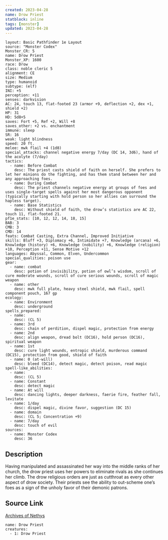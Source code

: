```yaml
---
created: 2023-04-28
name: Drow Priest
statblock: inline
tags: [monster]
updated: 2023-04-28
---
```

```statblock
layout: Basic Pathfinder 1e Layout
source: "Monster Codex"
Monster_CR: 5
name: Drow Priest
Monster_XP: 1600
race: Drow
class: noble cleric 5
alignment: CE
size: Medium
type: humanoid
subtype: (elf)
INI: +5
perception: +11
senses: darkvision
AC: 24, touch 13, flat-footed 23 (armor +9, deflection +2, dex +1, shield +2)
HP: 31
HD: 5d8+5
saves: Fort +5, Ref +2, Will +8
saves_other: +2 vs. enchantment
immune: sleep
SR: 16
weak: light blindness
speed: 20 ft.
melee: mwk flail +4 (1d8)
special_attacks: channel negative energy 7/day (DC 14, 3d6), hand of the acolyte (7/day)
tactics:
  - name: Before Combat
    desc: The priest casts shield of faith on herself. She prefers to let her minions do the fighting, and has them stand between her and any approaching foes.
  - name: During Combat
    desc: The priest channels negative energy at groups of foes and uses single-target spells against her most dangerous opponent (typically starting with hold person so her allies can surround the hapless target).
  - name: Base Statistics
    desc: Without shield of faith, the drow’s statistics are AC 22, touch 11, flat-footed 21.
pf1e_stats: [10, 12, 12, 14, 18, 15]
BAB: 3
CMB: 3
CMD: 14
feats: Combat Casting, Extra Channel, Improved Initiative
skills: Bluff +3, Diplomacy +6, Intimidate +7, Knowledge (arcana) +6, Knowledge (history) +6, Knowledge (nobility) +6, Knowledge (religion) +10, Perception +11, Sense Motive +12
languages: Abyssal, Common, Elven, Undercommon
special_qualities: poison use
gear:
  - name: combat
    desc: potion of invisibility, potion of owl’s wisdom, scroll of cure moderate wounds, scroll of cure serious wounds, scroll of magic weapon
  - name: other
    desc: mwk full plate, heavy steel shield, mwk flail, spell component pouch, 167 gp
ecology:
  - name: Environment
    desc: underground
spells_prepared:
  - name:
    desc: (CL 5)
  - name: 3rd
    desc: chain of perdition, dispel magic, protection from energy
  - name: 2nd
    desc: align weapon, dread bolt (DC16), hold person (DC16), spiritual weapon
  - name: 1st
    desc: cure light wounds, entropic shield, murderous command (DC15), protection from good, shield of faith
  - name: 0 (at-will)
    desc: bleed (DC14), detect magic, detect poison, read magic
spell-like_abilities:
  - name:
    desc: (CL 5)
  - name: Constant
    desc: detect magic
  - name: At will
    desc: dancing lights, deeper darkness, faerie fire, feather fall, levitate
  - name: 1/day
    desc: dispel magic, divine favor, suggestion (DC 15)
  - name: domain
    desc: (CL 5; Concentration +9)
  - name: 7/day
    desc: touch of evil
sources:
  - name: Monster Codex
    desc: 36
```
## Description
Having manipulated and assassinated her way into the middle ranks of her church, the drow priest uses her powers to eliminate rivals as she continues her climb. The drow religious orders are just as cutthroat as every other aspect of drow society. Their priests see the ability to out-scheme one’s foes as a sign of the unholy favor of their demonic patrons.
## Source Link
[Archives of Nethys](https://aonprd.com/MonsterDisplay.aspx?ItemName=Drow%20Priest)
```encounter-table
name: Drow Priest
creatures:
  - 1: Drow Priest
```
